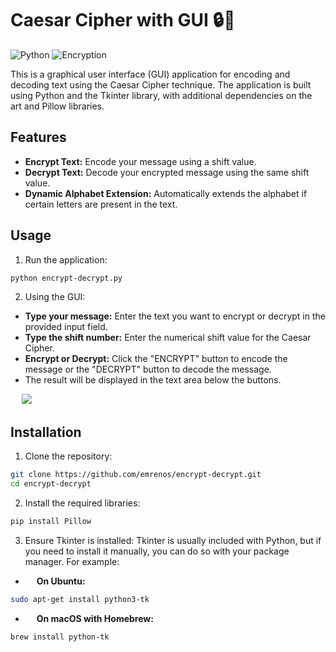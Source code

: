 # Caesar Cipher with GUI :lock::key:

![Python](https://img.shields.io/badge/Python-3776AB?style=for-the-badge&logo=python&logoColor=white)
![Encryption](https://img.shields.io/badge/Encryption-Cryptography?style=for-the-badge&logo=lock&logoColor=white)

This is a graphical user interface (GUI) application for encoding and decoding text using the Caesar Cipher technique. The application is built using Python and the Tkinter library, with additional dependencies on the art and Pillow libraries.

## Features
- **Encrypt Text:** Encode your message using a shift value.
- **Decrypt Text:** Decode your encrypted message using the same shift value.
- **Dynamic Alphabet Extension:** Automatically extends the alphabet if certain letters are present in the text.

## Usage
1.   Run the application:
```sh
python encrypt-decrypt.py
```
2. Using the GUI:
- **Type your message:** Enter the text you want to encrypt or decrypt in the provided input field.
- **Type the shift number:** Enter the numerical shift value for the Caesar Cipher.
- **Encrypt or Decrypt:** Click the "ENCRYPT" button to encode the message or the "DECRYPT" button to decode the message.
- The result will be displayed in the text area below the buttons.

&emsp; ![](https://github.com/emrenos/encrypt-decrypt/blob/main/crpyt-gif.gif)

## Installation
1. Clone the repository: 
```sh
git clone https://github.com/emrenos/encrypt-decrypt.git
cd encrypt-decrypt
```
2. Install the required libraries:
```sh 
pip install Pillow
```
3. Ensure Tkinter is installed:
Tkinter is usually included with Python, but if you need to install it manually, you can do so with your package manager. For example:
- &emsp; **On Ubuntu:**
```sh
sudo apt-get install python3-tk
```
- &emsp;  **On macOS with Homebrew:**
```sh
brew install python-tk
```
